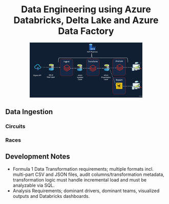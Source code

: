 <h1 align="center"> Data Engineering using Azure Databricks, Delta Lake and Azure Data Factory </h1>

<p align="center">
  <img src="https://github.com/JohannesJolkkonen/AzureDatabricks-Demo/blob/master/images/architecture.png" width=70% height=70%/>
</p>


## Data Ingestion
### Circuits 
### Races

## Development Notes

- Formula 1 Data Transformation requirements; multiple formats incl. multi-part CSV and JSON files, audit columns/transformation metadata, transformation logic must handle incremental load and must be analyzable via SQL.
- Analysis Requirements; dominant drivers, dominant teams, visualized outputs and Databricks dashboards.
